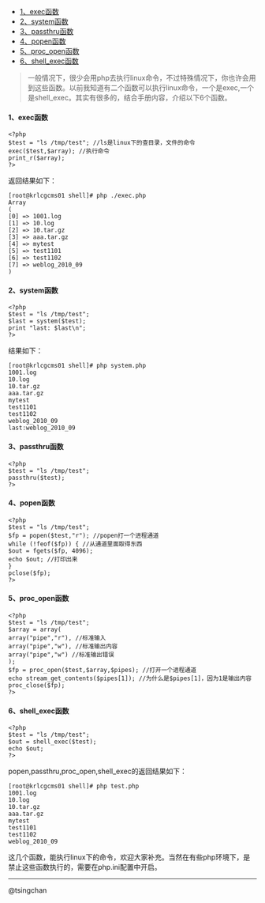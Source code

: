 <!-- TOC -->

- [1、exec函数](#1exec函数)
- [2、system函数](#2system函数)
- [3、passthru函数](#3passthru函数)
- [4、popen函数](#4popen函数)
- [5、proc_open函数](#5proc_open函数)
- [6、shell_exec函数](#6shell_exec函数)

<!-- /TOC -->

> 一般情况下，很少会用php去执行linux命令，不过特殊情况下，你也许会用到这些函数。以前我知道有二个函数可以执行linux命令，一个是exec,一个是shell_exec。其实有很多的，结合手册内容，介绍以下6个函数。

#### 1、exec函数 ####

    <?php
    $test = "ls /tmp/test"; //ls是linux下的查目录，文件的命令
    exec($test,$array); //执行命令
    print_r($array);
    ?>
返回结果如下：

    [root@krlcgcms01 shell]# php ./exec.php
    Array
    (
    [0] => 1001.log
    [1] => 10.log
    [2] => 10.tar.gz
    [3] => aaa.tar.gz
    [4] => mytest
    [5] => test1101
    [6] => test1102
    [7] => weblog_2010_09
    )
#### 2、system函数 ####

    <?php
    $test = "ls /tmp/test";
    $last = system($test);
    print "last: $last\n";
    ?>
结果如下：

    [root@krlcgcms01 shell]# php system.php
    1001.log
    10.log
    10.tar.gz
    aaa.tar.gz
    mytest
    test1101
    test1102
    weblog_2010_09
    last:weblog_2010_09
#### 3、passthru函数 ####

    <?php
    $test = "ls /tmp/test";
    passthru($test);
    ?>

#### 4、popen函数 ####

    <?php
    $test = "ls /tmp/test";
    $fp = popen($test,"r"); //popen打一个进程通道
    while (!feof($fp)) { //从通道里面取得东西
    $out = fgets($fp, 4096);
    echo $out; //打印出来
    }
    pclose($fp);
    ?>
#### 5、proc_open函数 ####

    <?php
    $test = "ls /tmp/test";
    $array = array(
    array("pipe","r"), //标准输入
    array("pipe","w"), //标准输出内容
    array("pipe","w") //标准输出错误
    );
    $fp = proc_open($test,$array,$pipes); //打开一个进程通道
    echo stream_get_contents($pipes[1]); //为什么是$pipes[1]，因为1是输出内容
    proc_close($fp);
    ?>
#### 6、shell_exec函数 ####

    <?php
    $test = "ls /tmp/test";
    $out = shell_exec($test);
    echo $out;
    ?>

popen,passthru,proc_open,shell_exec的返回结果如下：

    [root@krlcgcms01 shell]# php test.php
    1001.log
    10.log
    10.tar.gz
    aaa.tar.gz
    mytest
    test1101
    test1102
    weblog_2010_09

这几个函数，能执行linux下的命令，欢迎大家补充。当然在有些php环境下，是禁止这些函数执行的，需要在php.ini配置中开启。

----
@tsingchan

